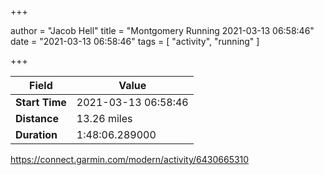 +++

author = "Jacob Hell"
title = "Montgomery Running 2021-03-13 06:58:46"
date = "2021-03-13 06:58:46"
tags = [
    "activity", "running"
]

+++

<!--more-->

|Field  |Value  |
|--- | --- |
|**Start Time**|2021-03-13 06:58:46|
|**Distance**|13.26 miles|
|**Duration**|1:48:06.289000|

https://connect.garmin.com/modern/activity/6430665310